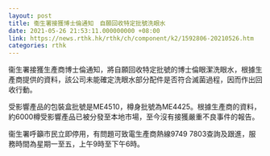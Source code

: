 ```yaml
---
layout: post
title: 衞生署接獲博士倫通知　自願回收特定批號洗眼水　
date: 2021-05-26 21:53:11.000000000 +08:00
link: https://news.rthk.hk/rthk/ch/component/k2/1592806-20210526.htm
categories: rthk
---
```


衞生署接獲生產商博士倫通知，將自願回收特定批號的博士倫眼潔洗眼水，根據生產商提供的資料，該公司未能確定洗眼水部分配件是否符合滅菌過程，因而作出回收行動。

受影響產品的包裝盒批號是ME4510，樽身批號為ME4425。根據生產商的資料，約6000樽受影響產品已被分發至本地市場，至今沒有接獲嚴重不良事件的報告。

衞生署呼籲市民立即停用，有問題可致電生產商熱線9749 7803查詢及跟進，服務時間為星期一至五，上午9時至下午6時。
